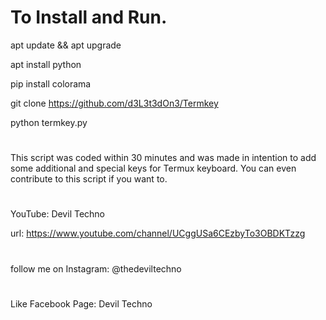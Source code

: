 

# To Install and Run.
apt update && apt upgrade

apt install python

pip install colorama

git clone https://github.com/d3L3t3dOn3/Termkey

python termkey.py
#
This script was coded within 30 minutes and was made in intention to add some additional and special keys for Termux keyboard.
You can even contribute to this script if you want to.
#
YouTube: Devil Techno

url: https://www.youtube.com/channel/UCggUSa6CEzbyTo3OBDKTzzg
#
follow me on Instagram: @thedeviltechno
#
Like Facebook Page: Devil Techno
